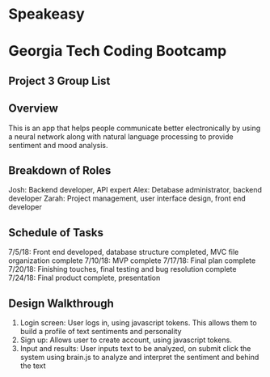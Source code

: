 # Speakeasy
# Georgia Tech Coding Bootcamp
## Project 3 Group List

## Overview

This is an app that helps people communicate better electronically by using a neural network along with natural language processing to provide sentiment and mood analysis.


## Breakdown of Roles
Josh: Backend developer, API expert
Alex: Detabase administrator, backend developer
Zarah: Project management, user interface design, front end developer


## Schedule of Tasks
7/5/18: Front end developed, database structure completed, MVC file organization complete
7/10/18: MVP complete
7/17/18: Final plan complete
7/20/18: Finishing touches, final testing and bug resolution complete
7/24/18: Final product complete, presentation

## Design Walkthrough
1. Login screen: User logs in, using javascript tokens. This allows them to build a profile of text sentiments and personality
2. Sign up: Allows user to create account, using javascript tokens.
3. Input and results: User inputs text to be analyzed, on submit click the system using brain.js to analyze and interpret the sentiment and behind the text
